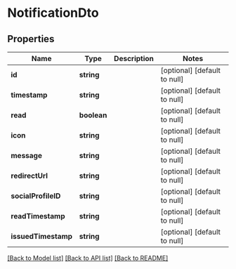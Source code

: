 # NotificationDto

## Properties
Name | Type | Description | Notes
------------ | ------------- | ------------- | -------------
**id** | **string** |  | [optional] [default to null]
**timestamp** | **string** |  | [optional] [default to null]
**read** | **boolean** |  | [optional] [default to null]
**icon** | **string** |  | [optional] [default to null]
**message** | **string** |  | [optional] [default to null]
**redirectUrl** | **string** |  | [optional] [default to null]
**socialProfileID** | **string** |  | [optional] [default to null]
**readTimestamp** | **string** |  | [optional] [default to null]
**issuedTimestamp** | **string** |  | [optional] [default to null]

[[Back to Model list]](../README.md#documentation-for-models) [[Back to API list]](../README.md#documentation-for-api-endpoints) [[Back to README]](../README.md)



